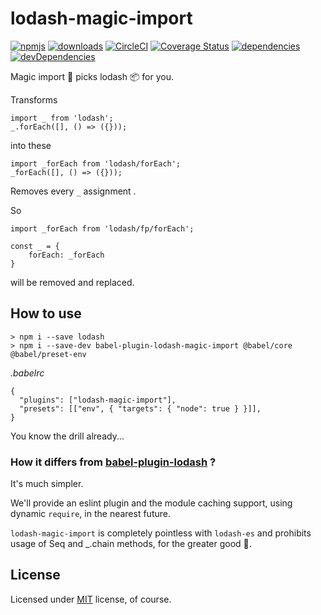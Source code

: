 # lodash-magic-import

[![npmjs](https://img.shields.io/npm/v/babel-plugin-lodash-magic-import.svg)](https://npmjs.org/package/babel-plugin-lodash-magic-import)
[![downloads](https://img.shields.io/npm/dw/babel-plugin-lodash-magic-import.svg)](https://npmjs.org/package/babel-plugin-lodash-magic-import)
[![CircleCI](https://img.shields.io/circleci/project/github/bitsnap/babel-plugin-lodash-magic-import.svg)](https://circleci.com/gh/bitsnap/babel-plugin-lodash-magic-import)
[![Coverage Status](https://coveralls.io/repos/github/bitsnap/babel-plugin-lodash-magic-import/badge.svg?branch=master)](https://coveralls.io/github/bitsnap/babel-plugin-lodash-magic-import?branch=master) 
[![dependencies](https://david-dm.org/bitsnap/babel-plugin-lodash-magic-import.svg)](https://david-dm.org/bitsnap/babel-plugin-lodash-magic-import)
[![devDependencies](https://david-dm.org/bitsnap/babel-plugin-lodash-magic-import/dev-status.svg)](https://david-dm.org/bitsnap/babel-plugin-lodash-magic-import#info=devDependencies)

Magic import 🍒 picks lodash 📦 for you.

Transforms 
```
import _ from 'lodash';
_.forEach([], () => ({}));
```

into these

```
import _forEach from 'lodash/forEach';
_forEach([], () => ({}));
```

Removes every `_` assignment .

So

```
import _forEach from 'lodash/fp/forEach';

const _ = {
    forEach: _forEach
}
```

will be removed and replaced.

## How to use 

```
> npm i --save lodash
> npm i --save-dev babel-plugin-lodash-magic-import @babel/core @babel/preset-env
```

*.babelrc*
```
{
  "plugins": ["lodash-magic-import"],
  "presets": [["env", { "targets": { "node": true } }]],
}
```

You know the drill already...

### How it differs from [babel-plugin-lodash](https://github.com/lodash/babel-plugin-lodash) ?

It's much simpler.

We'll provide an eslint plugin and the module caching support, using dynamic `require`, in the nearest future.

`lodash-magic-import` is completely pointless with `lodash-es` and prohibits usage of Seq and _.chain methods, for the greater good 🎀.

## License

Licensed under [MIT](LICENSE) license, of course.